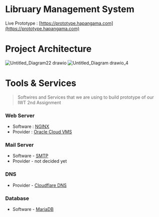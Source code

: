 
# Libruary Management System

Live Prototype : [https://prototype.hapangama.com](https://prototype.hapangama.com)

# Project Architecture
![Untitled_Diagram22 drawio](https://github.com/ka0un/webapp/assets/88395585/1557a491-41d2-432a-88c8-de3b0448f289)
![Untitled_Diagram drawio_4](https://github.com/ka0un/webapp/assets/88395585/23fd7aec-8105-4766-8681-36a3ba1b017c)

# Tools & Services

> Softwires and Services that we are using to build prototype of our IWT 2nd Assignment

### Web Server
- Software : [NGINX](https://www.nginx.com/resources/glossary/nginx/)
- Provider : [Oracle Cloud VMS](https://www.oracle.com/cloud/compute/virtual-machines/)


### Mail Server 
- Software - [SMTP](https://www.geeksforgeeks.org/simple-mail-transfer-protocol-smtp/)
- Provider - not decided yet


### DNS 
- Provider - [Cloudflare DNS](https://www.cloudflare.com/application-services/products/dns/)


### Database
- Software - [MariaDB](https://mariadb.org/about/)

